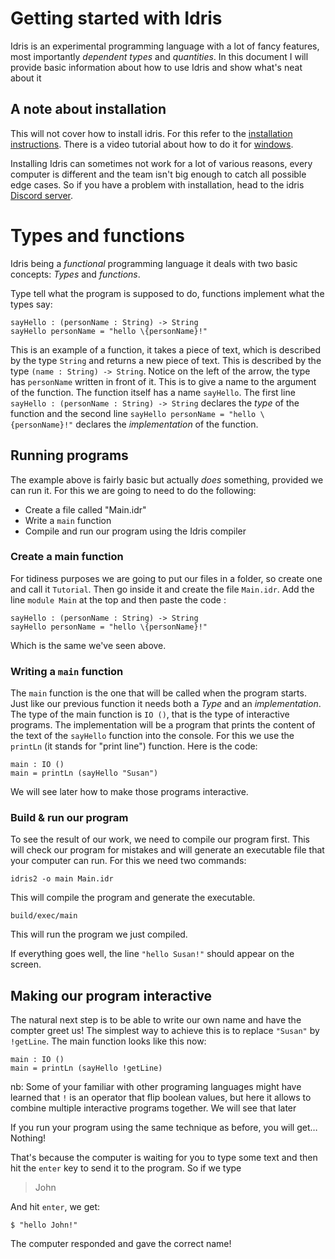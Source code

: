 # Getting started with Idris

Idris is an experimental programming language with a lot of fancy features, most importantly _dependent types_ and _quantities_. In this document I will provide basic information about how to use Idris and show what's neat about it

## A note about installation

This will not cover how to install idris. For this refer to the [installation instructions](https://github.com/idris-lang/Idris2/blob/main/INSTALL.md). There is a video tutorial about how to do it for [windows](https://www.youtube.com/watch?v=pAGTLlwKM48).

Installing Idris can sometimes not work for a lot of various reasons, every computer is different and the team isn't big enough to catch all possible edge cases. So if you have a problem with installation, head to the idris [Discord server](https://discord.gg/UX68fDs2jc).

# Types and functions

Idris being a _functional_ programming language it deals with two basic concepts: _Types_ and _functions_.

Type tell what the program is supposed to do, functions implement what the types say:

```
sayHello : (personName : String) -> String
sayHello personName = "hello \{personName}!"
```

This is an example of a function, it takes a piece of text, which is described by the type `String` and returns a new piece of text. This is described by the type `(name : String) -> String`. Notice on the left of the arrow, the type has `personName` written in front of it. This is to give a name to the argument of the function. The function itself has a name `sayHello`. The first line `sayHello : (personName : String) -> String` declares the _type_ of the function and the second line `sayHello personName = "hello \{personName}!"` declares the _implementation_ of the function.

## Running programs

The example above is fairly basic but actually _does_ something, provided we can run it. For this we are going to need to do the following:

- Create a file called "Main.idr"
- Write a `main` function
- Compile and run our program using the Idris compiler

### Create a main function

For tidiness purposes we are going to put our files in a folder, so create one and call it `Tutorial`. Then go inside it and create the file `Main.idr`. Add the line `module Main` at the top and then paste the code :

```
sayHello : (personName : String) -> String
sayHello personName = "hello \{personName}!"
```

Which is the same we've seen above.

### Writing a `main` function

The `main` function is the one that will be called when the program starts. Just like our previous function it needs both a _Type_ and an _implementation_. The type of the main function is `IO ()`, that is the type of interactive programs. The implementation will be a program that prints the content of the text of the `sayHello` function into the console. For this we use the `printLn` (it stands for "print line") function. Here is the code:

```
main : IO ()
main = printLn (sayHello "Susan")
```

We will see later how to make those programs interactive.

### Build & run our program

To see the result of our work, we need to compile our program first. This will check our program for mistakes and will generate an executable file that your computer can run. For this we need two commands:

```
idris2 -o main Main.idr
```

This will compile the program and generate the executable.

```
build/exec/main
```

This will run the program we just compiled.

If everything goes well, the line `"hello Susan!"` should appear on the screen.

## Making our program interactive

The natural next step is to be able to write our own name and have the compter greet us! The simplest way to achieve this is to replace `"Susan"` by `!getLine`. The main function looks like this now:

```
main : IO ()
main = printLn (sayHello !getLine)
```
nb: Some of your familiar with other programing languages might have learned that `!` is an operator that flip boolean values, but here it allows to combine multiple interactive programs together. We will see that later

If you run your program using the same technique as before, you will get…Nothing!

That's because the computer is waiting for you to type some text and then hit the `enter` key to send it to the program. So if we type

> John

And hit `enter`, we get:

```
$ "hello John!"
```

The computer responded and gave the correct name!